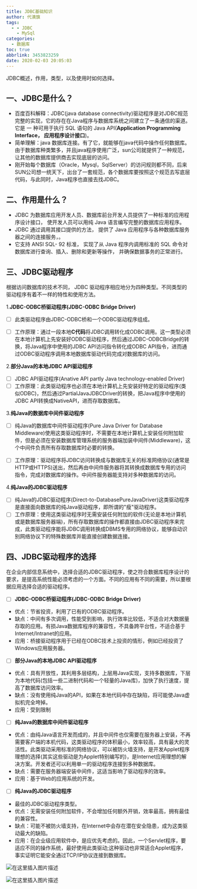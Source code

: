 ```yaml
---
title: JDBC基础知识
author: 代澳旗
tags:
  - - JDBC
    - MySql
categories:
  - 数据库
toc: true
abbrlink: 3453823259
date: 2020-02-03 20:05:03
---
```

JDBC概述，作用，类型，以及使用时如何选择。
<!--more-->
## 一、JDBC是什么？
 - 百度百科解释：JDBC(java database connectivity)驱动程序是对JDBC规范完整的实现，它的存在在Java程序与数据库系统之间建立了一条通信的渠道。它是 一 种可用于执行 SQL 语句的 Java API(**Application Programming Interface， 应用程序设计接口**)。
 - 简单理解：java 数据库连接。有了它，就能够在java代码中操作任何数据库。由于数据库种类繁多，并且java程序使用广泛，sun公司就提供了一种规范，让其他的数据库提供商去实现底层的访问。
 - 刚开始每个数据库（Oracle，Mysql，SqlServer）的访问规则都不同，后来SUN公司想一统天下，出台了一套规范，各个数据库要按照这个规范去写底层代码，与此同时，Java程序也直接去找JDBC。


## 二、作用是什么？
 - JDBC 为数据库应用开发人员、数据库前台开发人员提供了一种标准的应用程序设计接口， 使开发人员可以用纯 Java 语言编写完整的数据库应用程序。
 - JDBC 通过调用其接口提供的方法， 提供了 Java 应用程序与各种数据库服务器之间的连接服务，。
 - 它支持 ANSI SQL- 92 标准， 实现了从 Java 程序内调用标准的 SQL 命令对数据库进行查询、插入、删除和更新等操作， 并确保数据事务的正常进行。

## 三、JDBC驱动程序
根据访问数据库的技术不同， JDBC 驱动程序相应地分为四种类型。不同类型的驱动程序有着不一样的特性和使用方法。

 1.**JDBC-ODBC桥驱动程序(JDBC-ODBC Bridge Driver)**
 - [ ] 此类驱动程序由JDBC-ODBC桥和一个ODBC驱动程序组成。
 - [ ] 工作原理：通过一段本地**C代码**将JDBC调用转化成ODBC调用。这一类型必须在本地计算机上先安装好ODBC驱动程序，然后通过JDBC-ODBCBridge的转换，将Java程序中使用的JDBC API访问指令转化成ODBC API指令，进而通过ODBC驱动程序调用本地数据库驱动代码完成对数据库的访问。


 2.**部分Java的本地JDBC API驱动程序**
 - [ ] JDBC API驱动程序(Anative API partly Java technology-enabled Driver)
 - [ ] 工作原理：此类驱动程序也必须在本地计算机上先安装好特定的驱动程序(类似ODBC)，然后通过PartialJavaJDBCDriver的转换，把Java程序中使用的JDBC API转换成NativeAPI，进而存取数据库。

3.**纯Java的数据库中间件驱动程序**
 - [ ] 纯Java的数据库中间件驱动程序(Pure Java Driver for Database Middleware)使用这类驱动程序时，不需要在本地计算机上安装任何附加软件，但是必须在安装数据库管理系统的服务器端加装中间件(Middleware)，这个中间件负责所有存取数据库时必要的转换。
 - [ ] 工作原理：驱动程序将JDBC访问转换成与数据库无关的标准网络协议(通常是HTTP或HTTPS)送出，然后再由中间件服务器将其转换成数据库专用的访问指令，完成对数据库的操作。中间件服务器能支持对多种数据库的访问。


4.**纯Java的JDBC驱动程序**
 - [ ] 纯Java的JDBC驱动程序(Direct-to-DatabasePureJavaDriver)这类驱动程序是直接面向数据库的纯Java驱动程序，即所谓的"瘦"驱动程序。
 - [ ] 工作原理：使用这类驱动程序时无需安装任何附加的软件(无论是本地计算机或是数据库服务器端)，所有存取数据库的操作都直接由JDBC驱动程序来完成，此类驱动程序能将JDBC调用转换成DBMS专用的网络协议，能够自动识别网络协议下的特殊数据库并能直接创建数据连接。

## 四、JDBC驱动程序的选择
在企业内部信息系统中，选择合适的JDBC驱动程序，使之符合数据库程序设计的要求，是提高系统性能必须考虑的一个方面。不同的应用有不同的需要，所以要根据应用选择合适的驱动程序。

 - [ ] **JDBC-ODBC桥驱动程序(JDBC-ODBC Bridge Driver)**
 - 优点：节省投资，利用了已有的ODBC驱动程序。
 - 缺点：中间有多次调用，性能受到影响，执行效率比较低，不适合对大数据量存取的应用。有损Java数据库程序的兼容性，不具备跨平台性，不适合基于Internet/Intranet的应用。
 - 应用：桥接驱动程序用于已经在ODBC技术上投资的情形，例如已经投资了Windows应用服务器。


 - [ ] **部分Java的本地JDBC API驱动程序**
 - 优点：具有开放性，其利用多层结构，上层用Java实现，支持多数据库，下层为本地代码(包括一些二进制代码和一个轻量的Java库)，加快了执行速度，提高了数据库访问效率。
 - 缺点：没有使用纯Java的API，如果在本地代码中存在缺陷，将可能使Java虚拟机完全垮掉。
 - 应用：受到限制


 - [ ] **纯Java的数据库中间件驱动程序**
 - 优点：由纯Java语言开发而成的，并且中间件也仅需要在服务器上安装，不再需要客户端的本机代码，这类驱动程序的体积最小，效率较高，具有最大的灵活性。此类驱动采用标准的网络协议，可以被防火墙支持，是开发Applet程序理想的选择(其实这些驱动是为Applet特别编写的)，是Internet应用理想的解决方案。开发者还可以利用单一的驱动程序连接到多种数据库。
 - 缺点：需要在服务器端安装中间件，这适当影响了驱动程序的效率。
 - 应用：基于Web的应用系统的开发。


 - [ ] **纯Java的JDBC驱动程序**
 - 最佳的JDBC驱动程序类型。
 - 优点：无需安装任何附加软件，不会增加任何额外开销，效率最高，拥有最佳的兼容性。
 - 缺点：可能不被防火墙支持，在Internet中会存在潜在安全隐患，成为这类驱动最大的缺陷。
 - 应用：在企业级应用软件中，是应优先考虑的。因此，一个Servlet程序，要适应不同的操作系统，最好使用此类驱动;这种驱动也非常适合Applet程序，事实证明它能安全通过TCP/IP协议连接到数据库。
 

 ![在这里插入图片描述](https://img-blog.csdnimg.cn/20200220152318929.png?x-oss-process=image/watermark,type_ZmFuZ3poZW5naGVpdGk,shadow_10,text_aHR0cHM6Ly9ibG9nLmNzZG4ubmV0L3dlaXhpbl80NDg2MTM5OQ==,size_16,color_FFFFFF,t_70)

![在这里插入图片描述](https://img-blog.csdnimg.cn/202002201540355.png?x-oss-process=image/watermark,type_ZmFuZ3poZW5naGVpdGk,shadow_10,text_aHR0cHM6Ly9ibG9nLmNzZG4ubmV0L3dlaXhpbl80NDg2MTM5OQ==,size_16,color_FFFFFF,t_70)
